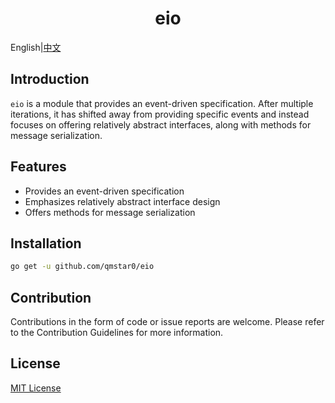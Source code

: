 <div style="text-align: center">

# eio

</div>

English|[中文](README_ZH.md)

## Introduction

`eio` is a module that provides an event-driven specification. After multiple iterations, it has shifted away from providing specific events and instead focuses on offering relatively abstract interfaces, along with methods for message serialization.

## Features

- Provides an event-driven specification
- Emphasizes relatively abstract interface design
- Offers methods for message serialization

## Installation

```bash
go get -u github.com/qmstar0/eio
```

## Contribution

Contributions in the form of code or issue reports are welcome. Please refer to the Contribution Guidelines for more information.

## License

[MIT License](./LICENSE)